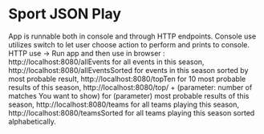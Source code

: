 ﻿# Sport JSON Play
App is runnable both in console and through HTTP endpoints. 
Console use utilizes switch to let user choose action to perform and prints to console.
HTTP use -> 
Run app and then use in browser : 
http://localhost:8080/allEvents for all events in this season,
http://localhost:8080/allEventsSorted for events in this season sorted by most probable result,
http://localhost:8080/topTen for 10 most probable results of this season,
http://localhost:8080/top/ + (parameter: number of matches You want to show)  for (parameter) most probable results of this season,
http://localhost:8080/teams for all teams playing this season,
http://localhost:8080/teamsSorted for all teams playing this season sorted alphabetically.

